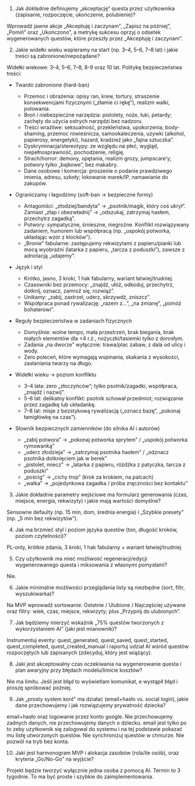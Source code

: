 1. Jak dokładnie definiujemy „akceptację” questa przez użytkownika (zapisanie, rozpoczęcie, ukończenie, polubienie)?

Wprowadź jawne akcje „Akceptuję i zaczynam”, „Zapisz na później”, „Pomiń” oraz „Ukończono”, a metrykę sukcesu oprzyj o odsetek wygenerowanych questów, które przeszły przez „Akceptuję i zaczynam”.

2. Jakie widełki wieku wspieramy na start (np. 3–4, 5–6, 7–8 lat) i jakie treści są zabronione/niepożądane?

Widełki wiekowe: 3–4, 5–6, 7–8, 8-9 oraz 10 lat.
Politykę bezpieczeństwa treści:

- Twardo zabronione (hard-ban)
   - Przemoc i obrażenia: opisy ran, krew, tortury, straszenie konsekwencjami fizycznymi („złamie ci rękę”), realizm walki, polowania.
   - Broń i niebezpieczne narzędzia: pistolety, noże, łuki, petardy; zachęty do użycia ostrych narzędzi bez nadzoru.
   - Treści wrażliwe: seksualność, przekleństwa, upokorzenia, body-shaming, przemoc rówieśnicza, samookaleczenia, używki (alkohol, papierosy, energetyki), hazard, kradzież jako „fajna sztuczka”.
   - Dyskryminacja/stereotypy: ze względu na płeć, wygląd, niepełnosprawność, pochodzenie, religię.
   - Strach/horror: demony, opętania, realizm grozy, jumpscare’y; potwory tylko „bajkowe”, bez makabry.
   - Dane osobowe i komercja: proszenie o podanie prawdziwego imienia, adresu, szkoły; lokowanie marek/IP, namawianie do zakupów.

- Ograniczamy i łagodzimy (soft-ban → bezpieczne formy)
   - Antagoniści: „złodziej/bandyta” → „psotnik/magik, który coś ukrył”. Zamiast „złap i obezwładnij” → „odszukaj, zatrzymaj hasłem, przechytrz zagadką”.
   - Potwory: sympatyczne, śmieszne, niegroźne. Konflikt rozwiązywany zadaniem, humorem lub współpracą (np. „uspokój potworka, układając wzór z klocków”).
   - „Bronie” fabularne: zastępujemy rekwizytami z papieru/pianki lub mocą wyobraźni (latarka z papieru, „tarcza z poduszki”), zawsze z adnotacją „udajemy”.

- Język i styl
   - Krótko, jasno, 3 kroki, 1 hak fabularny, wariant łatwiej/trudniej.
   - Czasowniki bez przemocy: „znajdź, ułóż, odkoduj, przechytrz, dotknij, oznacz, zamroź się, rozwiąż”.
   - Unikamy: „zabij, zastrzel, uderz, skrzywdź, zniszcz”.
   - Współpraca ponad rywalizację: „razem z…”, „na zmianę”, „pomóż bohaterowi”.

- Reguły bezpieczeństwa w zadaniach fizycznych
   - Domyślnie: wolne tempo, mała przestrzeń, brak biegania, brak małych elementów dla <4 r.ż., nożyczki/tasiemki tylko z dorosłym.
   - Zadania „na dworze” wyłącznie: trawa/plac zabaw, z dala od ulicy i wody.
   - Zero poleceń, które wymagają wspinania, skakania z wysokości, zasłaniania twarzy na długo.

- Widełki wieku → poziom konfliktu
   - 3–4 lata: zero „złoczyńców”; tylko psotnik/zagadki, współpraca, „znajdź i nazwij”.
   - 5–6 lat: delikatny konflikt: psotnik schował przedmiot; rozwiązanie przez zagadkę lub układankę.
   - 7–8 lat: misje z bezstykową rywalizacją („oznacz bazę”, „pokonaj łamigłówkę na czas”).

- Słownik bezpiecznych zamienników (do silnika AI i autorów)
   - „zabij potwora” → „pokonaj potworka sprytem” / „uspokój potworka rymowanką”
   - „uderz złodzieja” → „zatrzymaj psotnika hasłem” / „odznacz psotnika dotknięciem jak w berek”
   - „pistolet, miecz” → „latarka z papieru, różdżka z patyczka, tarcza z poduszki”
   - „pościg” → „cichy trop” (krok za krokiem, na palcach)
   - „walka” → „pojedynkowa zagadka / próba zręczności bez kontaktu”

3. Jakie dokładnie parametry wejściowe ma formularz generowania (czas, miejsce, energia, rekwizyty) i jakie mają wartości domyślne?

Sensowne defaulty (np. 15 min, dom, średnia energia) i „Szybkie presety” (np. „5 min bez rekwizytów”).

4. Jak ma brzmieć styl i poziom języka questów (ton, długość kroków, poziom czytelności)?

PL-only, krótkie zdania, 3 kroki, 1 hak fabularny + wariant łatwiej/trudniej

5. Czy użytkownik ma mieć możliwość regeneracji/edycji wygenerowanego questa i miksowania z własnymi pomysłami?

Nie.

6. Jakie minimalne możliwości przeglądania listy są niezbędne (sort, filtr, wyszukiwarka)?

Na MVP wprowadź sortowanie: Ostatnie / Ulubione / Najczęściej używane oraz filtry: wiek, czas, miejsce, rekwizyty; plus „Przypnij do ulubionych”.

7. Jak będziemy mierzyć wskaźnik „75% questów tworzonych z wykorzystaniem AI” (jaki jest mianownik)?

Instrumentuj eventy: quest_generated, quest_saved, quest_started, quest_completed, quest_created_manual i raportuj udział AI wśród questów rozpoczętych lub zapisanych (zdecyduj, który jest wiążący).

8. Jaki jest akceptowalny czas oczekiwania na wygenerowanie questa i plan awaryjny przy błędach modelu/limicie kosztów?

Nie ma limitu. Jeśli jest błąd to wyświetlam komunikat, e wystąpił błąd i proszę spróbować później.

9. Jak „prosty system kont” ma działać (email+hasło vs. social login), jakie dane przechowujemy i jak rozwiązujemy prywatność dziecka?

email+hasło oraz logowanie przez konto google. Nie przechowujemy zadnych danych, nie przechowujemy danych o dziecku. email jest tylko po to zeby uzytkownik się zalogowal do systemu i na tej podstawie pokazać mu listę utworzonych questów. Nie synchronizuj questów w chmurze. Nie pozwól na tryb bez konta.

10. Jaki jest harmonogram MVP i alokacja zasobów (rola/ile osób), oraz kryteria „Go/No-Go” na wyjście?

Projekt będzie tworzyć wyłącznie jedna osoba z pomocą AI. Termin to 3 tygodnie. To ma być proste i szybkie do zaimplementowania.

